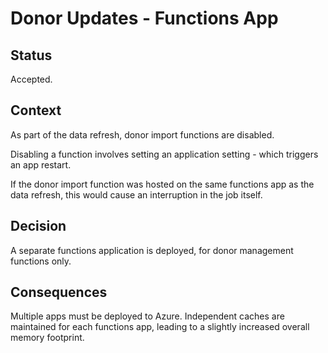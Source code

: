 # Donor Updates - Functions App

## Status

Accepted.

## Context

As part of the data refresh, donor import functions are disabled.

Disabling a function involves setting an application setting - which triggers an app restart.

If the donor import function was hosted on the same functions app as the data refresh, this would cause an interruption in the job itself. 

## Decision

A separate functions application is deployed, for donor management functions only.

## Consequences

Multiple apps must be deployed to Azure. 
Independent caches are maintained for each functions app, leading to a slightly increased overall memory footprint.